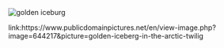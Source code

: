 <!DOCTYPE html>
  <body>
    <img src="golden-iceberg-in-the-arctic-twilig.JPEG" 
    alt="golden iceburg"/>
    <p>link:https://www.publicdomainpictures.net/en/view-image.php?image=644217&picture=golden-iceberg-in-the-arctic-twilig</p>
  </body>
</html>
